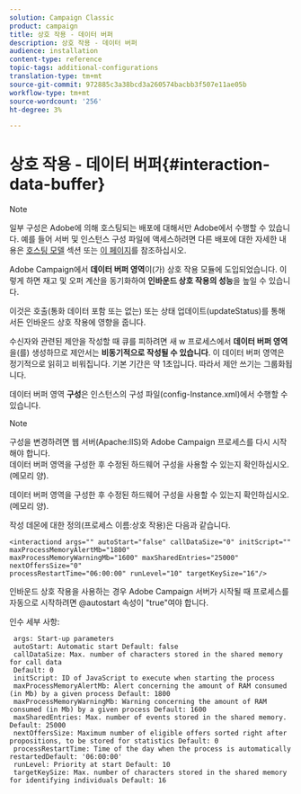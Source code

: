 ```yaml
---
solution: Campaign Classic
product: campaign
title: 상호 작용 - 데이터 버퍼
description: 상호 작용 - 데이터 버퍼
audience: installation
content-type: reference
topic-tags: additional-configurations
translation-type: tm+mt
source-git-commit: 972885c3a38bcd3a260574bacbb3f507e11ae05b
workflow-type: tm+mt
source-wordcount: '256'
ht-degree: 3%

---
```



# 상호 작용 - 데이터 버퍼{#interaction-data-buffer}

>[!NOTE]
>
>일부 구성은 Adobe에 의해 호스팅되는 배포에 대해서만 Adobe에서 수행할 수 있습니다. 예를 들어 서버 및 인스턴스 구성 파일에 액세스하려면 다른 배포에 대한 자세한 내용은 [호스팅 모델](../../installation/using/hosting-models.md) 섹션 또는 [이 페이지](../../installation/using/capability-matrix.md)를 참조하십시오.

Adobe Campaign에서 **데이터 버퍼 영역**&#x200B;이(가) 상호 작용 모듈에 도입되었습니다. 이렇게 하면 재고 및 오퍼 계산을 동기화하여 **인바운드 상호 작용의 성능**&#x200B;을 높일 수 있습니다.

이것은 호출(통화 데이터 포함 또는 없는) 또는 상태 업데이트(updateStatus)를 통해서든 인바운드 상호 작용에 영향을 줍니다.

수신자와 관련된 제안을 작성할 때 큐를 피하려면 새 w 프로세스에서 **데이터 버퍼 영역**&#x200B;을(를) 생성하므로 제안서는 **비동기적으로 작성될 수 있습니다**. 이 데이터 버퍼 영역은 정기적으로 읽히고 비워집니다. 기본 기간은 약 1초입니다. 따라서 제안 쓰기는 그룹화됩니다.

데이터 버퍼 영역 **구성**&#x200B;은 인스턴스의 구성 파일(config-Instance.xml)에서 수행할 수 있습니다.

>[!NOTE]
>
>구성을 변경하려면 웹 서버(Apache:IIS)와 Adobe Campaign 프로세스를 다시 시작해야 합니다.\
>데이터 버퍼 영역을 구성한 후 수정된 하드웨어 구성을 사용할 수 있는지 확인하십시오. (메모리 양).

데이터 버퍼 영역을 구성한 후 수정된 하드웨어 구성을 사용할 수 있는지 확인하십시오. (메모리 양).

작성 데몬에 대한 정의(프로세스 이름:상호 작용)은 다음과 같습니다.

```
<interactiond args="" autoStart="false" callDataSize="0" initScript="" maxProcessMemoryAlertMb="1800"
maxProcessMemoryWarningMb="1600" maxSharedEntries="25000" nextOffersSize="0"
processRestartTime="06:00:00" runLevel="10" targetKeySize="16"/>
```

인바운드 상호 작용을 사용하는 경우 Adobe Campaign 서버가 시작될 때 프로세스를 자동으로 시작하려면 @autostart 속성이 &quot;true&quot;여야 합니다.

인수 세부 사항:

```
 args: Start-up parameters 
 autoStart: Automatic start Default: false 
 callDataSize: Max. number of characters stored in the shared memory for call data
 Default: 0 
 initScript: ID of JavaScript to execute when starting the process 
 maxProcessMemoryAlertMb: Alert concerning the amount of RAM consumed (in Mb) by a given process Default: 1800 
 maxProcessMemoryWarningMb: Warning concerning the amount of RAM consumed (in Mb) by a given process Default: 1600 
 maxSharedEntries: Max. number of events stored in the shared memory. Default: 25000 
 nextOffersSize: Maximum number of eligible offers sorted right after propositions, to be stored for statistics Default: 0 
 processRestartTime: Time of the day when the process is automatically restartedDefault: '06:00:00' 
 runLevel: Priority at start Default: 10 
 targetKeySize: Max. number of characters stored in the shared memory for identifying individuals Default: 16 
```

